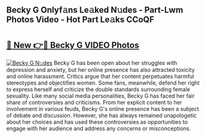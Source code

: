 ## Becky G Onlyf𝚊ns Le𝚊ked N𝚞des - Part-Lwm Photos Video - Hot Part Le𝚊ks CCoQF

# <h2><a href="http://ac47425.deff.icu/?id=Becky+G">🔗 New 👉🔴 Becky G VIDEO Photos</a></h2>

[![Becky G N𝚞des](https://i.imgur.com/rIISA9y.gif)](http://ac47425.deff.icu/?id=Becky+G)
Becky G has been open about her struggles with depression and anxiety, but her online presence has also attracted toxicity and online harassment. Critics argue that her content perpetuates harmful stereotypes and objectifies women. Some fans, meanwhile, defend her right to express herself and criticize the double standards surrounding female sexuality. Like many social media personalities, Becky G has faced her fair share of controversies and criticisms. From her explicit content to her involvement in various feuds, Becky G's online presence has been a subject of debate and discussion. However, she has always remained unapologetic about her choices and has used these controversies as opportunities to engage with her audience and address any concerns or misconceptions.
